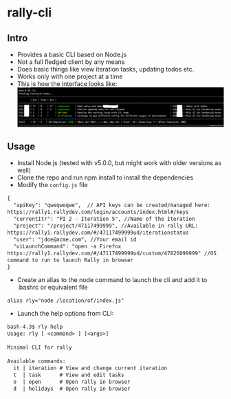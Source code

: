 # rally-cli


## Intro
  * Provides a basic CLI based on Node.js
  * Not a full fledged client by any means
  * Does basic things like view iteration tasks, updating todos etc.
  * Works only with one project at a time
  * This is how the interface looks like:
![](images/ss.png)

## Usage
  * Install Node.js (tested with v5.0.0, but might work with older versions as well)
  * Clone the repo and run npm install to install the dependencies
  * Modify the `config.js` file
 
```
{
  "apiKey": "qweqweqwe",  // API keys can be created/managed here: https://rally1.rallydev.com/login/accounts/index.html#/keys
  "currentItr": "PI 2 - Iteration 5", //Name of the Iteration
  "project": "/project/47117499999", //Available in rally URL: https://rally1.rallydev.com/#/47117499999ud/iterationstatus
  "user": "jdoe@acme.com", //Your email id 
  "uiLaunchCommand": "open -a Firefox https://rally1.rallydev.com/#/47117499999ud/custom/47826099999" //OS command to run to launch Rally in browser
}
```
  * Create an alias to the node command to launch the cli and add it to .bashrc or equivalent file
  
```
alias rly="node /location/of/index.js"
```
  * Launch the help options from CLI:
  
```  
bash-4.3$ rly help
Usage: rly [ <command> ] [<args>]

Minimal CLI for rally

Available commands:
  it | iteration # View and change current iteration
  t  | task      # View and edit tasks
  o  | open      # Open rally in browser
  d  | holidays  # Open rally in browser
  
```
